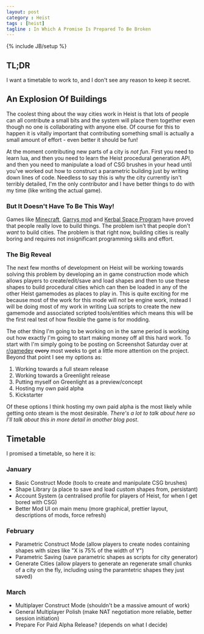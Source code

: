 ```yaml
---
layout: post
category : Heist
tags : [heist]
tagline : In Which A Promise Is Prepared To Be Broken
---
```

{% include JB/setup %}


## TL;DR

I want a timetable to work to, and I don't see any reason to keep it secret.

## An Explosion Of Buildings

The coolest thing about the way cities work in Heist is that lots of people can all contribute a small bits and the system will place them together even though no one is collaborating with anyone else. Of course for this to happen it is vitally important that contributing something small is actually a small amount of effort - even better it should be fun!

At the moment contributing new parts of a city is _not fun_. First you need to learn lua, and then you need to learn the Heist procedural generation API, and then you need to manipulate a load of CSG brushes in your head until you've worked out how to construct a parametric building just by writing down lines of code. Needless to say this is why the city currently isn't terribly detailed, I'm the only contributor and I have better things to do with my time (like writing the actual game).

### But It Doesn't Have To Be This Way!

Games like [Minecraft](http://minecraft.net/), [Garrys mod](http://garrysmod.com/) and [Kerbal Space Program](https://kerbalspaceprogram.com/) have proved that people really love to build things. The problem isn't that people don't _want_ to build cities. The problem is that right now, building cities is really boring and requires not insignificant programming skills and effort.

### The Big Reveal

The next few months of development on Heist will be working towards solving this problem by developing an in game construction mode which allows players to create/edit/save and load shapes and then to use these shapes to build procedural cities which can then be loaded in any of the other Heist gamemodes as places to play in. This is quite exciting for me because most of the work for this mode will _not_ be engine work, instead I will be doing most of my work in writing Lua scripts to create the new gamemode and associated scripted tools/entities which means this will be the first real test of how flexible the game is for modding.

The other thing I'm going to be working on in the same period is working out how exactly I'm going to start making money off all this hard work. To start with I'm simply going to be posting on Screenshot Saturday over at [r/gamedev](http://www.reddit.com/r/gamedev) <del>every</del> most weeks to get a little more attention on the project. Beyond that point I see my options as:

1. Working towards a full steam release
2. Working towards a Greenlight release
3. Putting myself on Greenlight as a preview/concept
4. Hosting my own paid alpha
5. Kickstarter

Of these options I think hosting my own paid alpha is the most likely while getting onto steam is the most desirable. _There's a lot to talk about here so I'll talk about this in more detail in another blog post_.

## Timetable

I promised a timetable, so here it is:

### January

- Basic Construct Mode (tools to create and manipulate CSG brushes)
- Shape Library (a place to save and load custom shapes from, persistant)
- Account System (a centralised profile for players of Heist, for when I get bored with CSG)
- Better Mod UI on main menu (more graphical, prettier layout, descriptions of mods, force refresh)

### February

- Parametric Construct Mode (allow players to create nodes containing shapes with sizes like "X is 75% of the width of Y")
- Parametric Saving (save parametric shapes as scripts for city generator)
- Generate Cities (allow players to generate an regenerate small chunks of a city on the fly, including using the paramtetric shapes they just saved)

### March

- Multiplayer Construct Mode (shouldn't be a massive amount of work)
- General Multiplayer Polish (make NAT negotiation more reliable, better session initiation)
- Prepare For Paid Alpha Release? (depends on what I decide)
